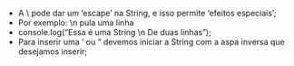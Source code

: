 * A \ pode dar um ‘escape’ na String, e isso permite ‘efeitos especiais’;
* Por exemplo: \n pula uma linha
* console.log(“Essa é uma String \n De duas linhas”);
* Para inserir uma ‘ ou “ devemos iniciar a String com a aspa inversa que desejamos inserir;